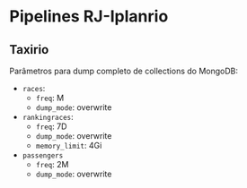 # Pipelines RJ-Iplanrio

## Taxirio

Parâmetros para dump completo de collections do MongoDB:

- `races`:
  - `freq`: M
  - `dump_mode`: overwrite
- `rankingraces`:
  - `freq`: 7D
  - `dump_mode`: overwrite
  - `memory_limit`: 4Gi
- `passengers`
  - `freq`: 2M
  - `dump_mode`: overwrite

